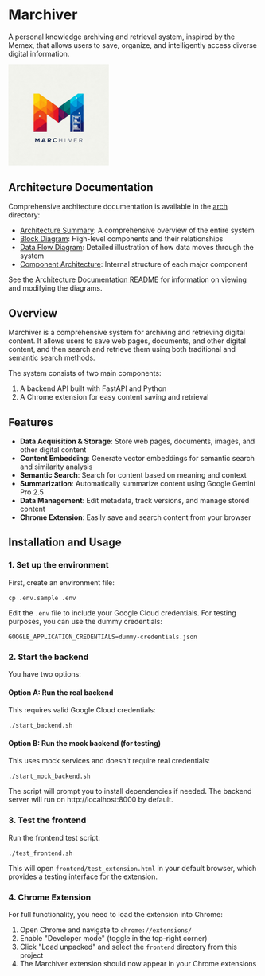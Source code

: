 # Marchiver

A personal knowledge archiving and retrieval system, inspired by the Memex, that allows users to save, organize, and intelligently access diverse digital information.

<img src="marchiver_logo.jpg" alt="Marchiver Logo" width="40%" />

## Architecture Documentation

Comprehensive architecture documentation is available in the [arch](./arch) directory:

- [Architecture Summary](./arch/marchiver_architecture_summary.md): A comprehensive overview of the entire system
- [Block Diagram](./arch/marchiver_architecture.md): High-level components and their relationships
- [Data Flow Diagram](./arch/marchiver_data_flow.md): Detailed illustration of how data moves through the system
- [Component Architecture](./arch/marchiver_component_architecture.md): Internal structure of each major component

See the [Architecture Documentation README](./arch/README.md) for information on viewing and modifying the diagrams.

## Overview

Marchiver is a comprehensive system for archiving and retrieving digital content. It allows users to save web pages, documents, and other digital content, and then search and retrieve them using both traditional and semantic search methods.

The system consists of two main components:
1. A backend API built with FastAPI and Python
2. A Chrome extension for easy content saving and retrieval

## Features

- **Data Acquisition & Storage**: Store web pages, documents, images, and other digital content
- **Content Embedding**: Generate vector embeddings for semantic search and similarity analysis
- **Semantic Search**: Search for content based on meaning and context
- **Summarization**: Automatically summarize content using Google Gemini Pro 2.5
- **Data Management**: Edit metadata, track versions, and manage stored content
- **Chrome Extension**: Easily save and search content from your browser

## Installation and Usage

### 1. Set up the environment
First, create an environment file:
```
cp .env.sample .env
```

Edit the `.env` file to include your Google Cloud credentials. For testing purposes, you can use the dummy credentials:
```
GOOGLE_APPLICATION_CREDENTIALS=dummy-credentials.json
```

### 2. Start the backend
You have two options:

#### Option A: Run the real backend
This requires valid Google Cloud credentials:
```
./start_backend.sh
```

#### Option B: Run the mock backend (for testing)
This uses mock services and doesn't require real credentials:
```
./start_mock_backend.sh
```

The script will prompt you to install dependencies if needed. The backend server will run on http://localhost:8000 by default.

### 3. Test the frontend
Run the frontend test script:
```
./test_frontend.sh
```

This will open `frontend/test_extension.html` in your default browser, which provides a testing interface for the extension.

### 4. Chrome Extension
For full functionality, you need to load the extension into Chrome:

1. Open Chrome and navigate to `chrome://extensions/`
2. Enable "Developer mode" (toggle in the top-right corner)
3. Click "Load unpacked" and select the `frontend` directory from this project
4. The Marchiver extension should now appear in your Chrome extensions
